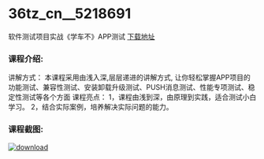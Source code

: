 # 36tz_cn__5218691
软件测试项目实战《学车不》APP测试
[下载地址](http://www.36tz.cn/article/5218691 "下载地址")
### 课程介绍:
讲解方式：
本课程采用由浅入深,层层递进的讲解方式, 让你轻松掌握APP项目的功能测试、兼容性测试、安装卸载升级测试、PUSH消息测试、性能专项测试、稳定性测试等各个方面
课程亮点：
1，课程由浅到深，由原理到实践，适合测试小白学习。
2，结合实际案例，培养解决实际问题的能力。

### 课程截图:
[![download](http://36tz.cn/muke_img/2021_02_2-100.png "下载地址")](http://www.36tz.cn "下载地址")
